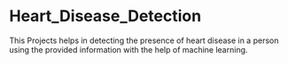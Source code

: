 # Heart_Disease_Detection
This Projects helps in detecting the presence of heart disease in a person using the provided information with the help of machine learning.
